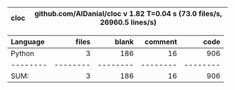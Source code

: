 cloc|github.com/AlDanial/cloc v 1.82  T=0.04 s (73.0 files/s, 26960.5 lines/s)
--- | ---

Language|files|blank|comment|code
:-------|-------:|-------:|-------:|-------:
Python|3|186|16|906
--------|--------|--------|--------|--------
SUM:|3|186|16|906
